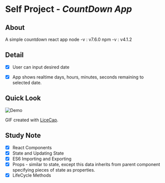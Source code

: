 # Self Project - *CountDown App*

## About

A simple countdown react app
node -v : v7.6.0
npm -v : v4.1.2

## Detail

- [X] User can input desired date
- [X] App shows realtime days, hours, minutes, seconds remaining to selected date.


## Quick Look

<img src='http://i.imgur.com/1SbC9l1.gif' title='Demo' width='' alt='Demo' />

GIF created with [LiceCap](http://www.cockos.com/licecap/).

## Study Note
- [X] React Components
- [X] State and Updating State
- [X] ES6 Importing and Exporting
- [X] Props - similar to state, except this data inherits from parent component specifying pieces of state as properties.
- [X] LifeCycle Methods
